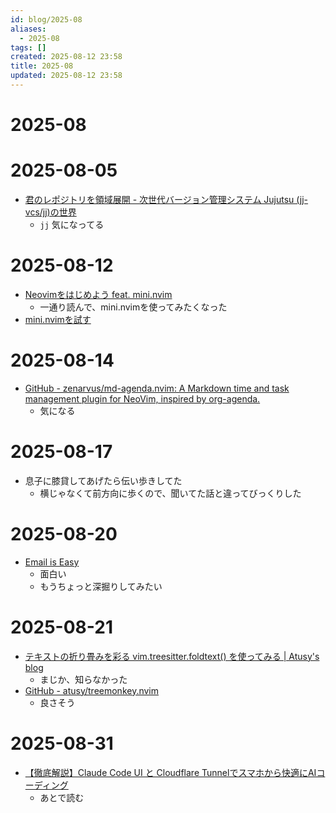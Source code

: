 ```yaml
---
id: blog/2025-08
aliases:
  - 2025-08
tags: []
created: 2025-08-12 23:58
title: 2025-08
updated: 2025-08-12 23:58
---
```


# 2025-08

# 2025-08-05

- [君のレポジトリを領域展開 - 次世代バージョン管理システム Jujutsu (jj-vcs/jj)の世界](https://zenn.dev/zetamatta/books/c1e309aea68960)
    - `jj` 気になってる

# 2025-08-12

- [Neovimをはじめよう feat. mini.nvim](https://zenn.dev/kawarimidoll/books/6064bf6f193b51)
    - 一通り読んで、mini.nvimを使ってみたくなった
- [mini.nvimを試す](https://tkancf.com/blog/trying-mini-nvim)

# 2025-08-14

- [GitHub - zenarvus/md-agenda.nvim: A Markdown time and task management plugin for NeoVim, inspired by org-agenda.](https://github.com/zenarvus/md-agenda.nvim)
    - 気になる

# 2025-08-17

- 息子に膝貸してあげたら伝い歩きしてた
	- 横じゃなくて前方向に歩くので、聞いてた話と違ってびっくりした

# 2025-08-20
- [Email is Easy](https://e-mail.wtf/)
	- 面白い
	- もうちょっと深掘りしてみたい

# 2025-08-21
- [テキストの折り畳みを彩る vim.treesitter.foldtext() を使ってみる | Atusy's blog](https://blog.atusy.net/2023/10/26/treesitter-foldtext/)
	- まじか、知らなかった
- [GitHub - atusy/treemonkey.nvim](https://github.com/atusy/treemonkey.nvim)
	- 良さそう

# 2025-08-31

- [【徹底解説】Claude Code UI と Cloudflare Tunnelでスマホから快適にAIコーディング](https://zenn.dev/nogu66/articles/claudecodeui)
	- あとで読む


